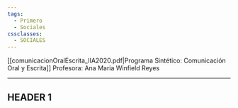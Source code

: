 ```yaml
---
tags:
  - Primero
  - Sociales
cssclasses:
  - SOCIALES
---
```

[[comunicacionOralEscrita_IIA2020.pdf|Programa Sintético: Comunicación Oral y Escrita]]
Profesora: Ana Maria Winfield Reyes
____
## HEADER 1

